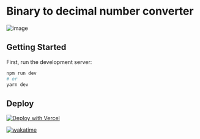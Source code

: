 
# Binary to decimal number converter

![image](https://user-images.githubusercontent.com/48034545/180624355-65537a35-9002-4f7d-b343-0840bfc4c553.png)

## Getting Started

First, run the development server:

```bash
npm run dev
# or
yarn dev
```


## Deploy

[![Deploy with Vercel](https://vercel.com/button)](https://next-100x-ts.vercel.app/)




[![wakatime](https://wakatime.com/badge/user/438a330e-6b52-4b08-9417-cdd9fc37a05a/project/92499e6f-ac7a-4756-9607-e5cf67e4f78e.svg)](https://wakatime.com/badge/user/438a330e-6b52-4b08-9417-cdd9fc37a05a/project/92499e6f-ac7a-4756-9607-e5cf67e4f78e)
